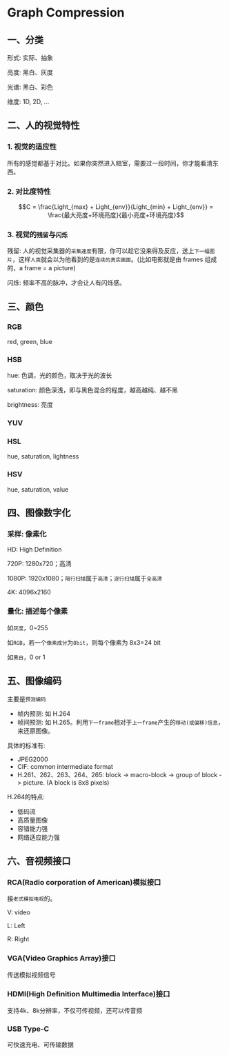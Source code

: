 # Graph Compression

## 一、分类

形式: 实际、抽象

亮度: 黑白、灰度

光谱: 黑白、彩色

维度: 1D, 2D, ...

## 二、人的视觉特性

### 1. 视觉的适应性

所有的感觉都基于对比。如果你突然进入暗室，需要过一段时间，你才能看清东西。

### 2. 对比度特性

$$C = \frac{Light_{max} + Light_{env}}{Light_{min} + Light_{env}} = \frac{最大亮度+环境亮度}{最小亮度+环境亮度}$$

### 3. 视觉的`残留`与`闪烁`

残留: 人的视觉采集器的`采集速度`有限，你可以趁它没来得及反应，送上`下一幅图片`，这样`人类`就会以为他看到的是`连续的真实画面`。\(比如电影就是由 frames 组成的，a frame = a picture\)

闪烁: 频率不高的脉冲，才会让人有闪烁感。

## 三、颜色

### RGB

red, green, blue

### HSB

hue: 色调，光的颜色，取决于光的波长

saturation: 颜色深浅，即与黑色混合的程度，越高越纯、越不黑

brightness: 亮度

### YUV

### HSL

hue, saturation, lightness

### HSV

hue, saturation, value

## 四、图像数字化

### 采样: 像素化

HD: High Definition

720P: 1280x720；高清

1080P: 1920x1080；`隔行扫描`属于`高清`；`逐行扫描`属于`全高清`

4K: 4096x2160

### 量化: 描述每个像素

如`灰度`，0~255

如`RGB`，若一个`像素成分`为`8bit`，则每个像素为 8x3=24 bit

如`黑白`，0 or 1

## 五、图像编码

主要是`预测编码`

* 帧内预测: 如 H.264
* 帧间预测: 如 H.265。利用`下一frame`相对于`上一frame`产生的`移动(或偏移)信息`，来还原图像。

具体的标准有:

* JPEG2000
* CIF: common intermediate format
* H.261、262、263、264、265: block -&gt; macro-block -&gt; group of block -&gt; picture. \(A block is 8x8 pixels\)

H.264的特点:

* 低码流
* 高质量图像
* 容错能力强
* 网络适应能力强

## 六、音视频接口

### RCA\(Radio corporation of American\)模拟接口

接`老式模拟电视`的。

V: video

L: Left

R: Right

### VGA\(Video Graphics Array\)接口

传送模拟视频信号

### HDMI\(High Definition Multimedia Interface\)接口

支持4k、8k分辨率，不仅可传视频，还可以传音频

### USB Type-C

可快速充电、可传输数据

